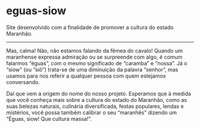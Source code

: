 # eguas-siow
Site desenvolvido com a finalidade de promover a cultura do estado Maranhão.
___

Mas, calma! Não, não estamos falando da fêmea do cavalo! Quando um maranhense expressa admiração ou se surpreende com algo, é comum falarmos “éguas”, com o mesmo significado de “caramba” e “nossa”. Já o “siow” (ou “siô”) trata-se de uma diminuição da palavra “senhor”, mas usamos para nos referir a qualquer pessoa com quem estejamos conversando.

Daí que vem a origem do nome do nosso projeto. Esperamos que à medida que você conheça mais sobre a cultura do estado do Maranhão, como as suas belezas naturais, culinária diversificada, festas populares, lendas e mistérios, você possa também calibrar o seu “maranhês” dizendo um “Éguas, siow! Que cultura massa!”.
